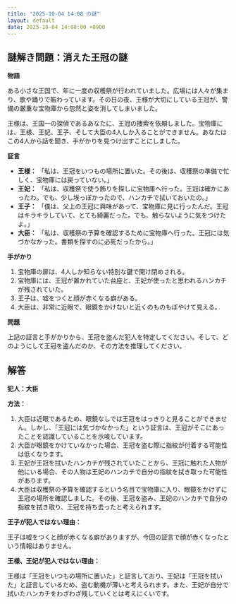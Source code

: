 ```yaml
---
title: "2025-10-04 14:08 の謎"
layout: default
date: 2025-10-04 14:08:00 +0900
---
```

## 謎解き問題：消えた王冠の謎

**物語**

ある小さな王国で、年に一度の収穫祭が行われていました。広場には人々が集まり、歌や踊りで賑わっています。その日の夜、王様が大切にしている王冠が、警備の厳重な宝物庫から忽然と姿を消してしまいました。

王様は、王国一の探偵であるあなたに、王冠の捜索を依頼しました。宝物庫には、王様、王妃、王子、そして大臣の4人しか入ることができません。あなたはこの4人から話を聞き、手がかりを見つけ出すことにしました。

**証言**

*   **王様：** 「私は、王冠をいつもの場所に置いた。その後は、収穫祭の準備で忙しく、宝物庫には戻っていない。」
*   **王妃：** 「私は、収穫祭で使う飾りを探しに宝物庫へ行った。王冠は確かにあったわ。でも、少し埃っぽかったので、ハンカチで拭いておいたの。」
*   **王子：** 「僕は、父上の王冠に興味があって、宝物庫に見に行ったんだ。王冠はキラキラしていて、とても綺麗だった。でも、触らないように気をつけたよ。」
*   **大臣：** 「私は、収穫祭の予算を確認するために宝物庫へ行った。王冠には気づかなかった。書類を探すのに必死だったから。」

**手がかり**

1.  宝物庫の扉は、4人しか知らない特別な鍵で開け閉めされる。
2.  宝物庫には、王冠が置かれていた台座と、王妃が使ったと思われるハンカチが残されていた。
3.  王子は、嘘をつくと顔が赤くなる癖がある。
4.  大臣は、非常に近眼で、眼鏡をかけないと近くのものもぼやけて見える。

**問題**

上記の証言と手がかりから、王冠を盗んだ犯人を特定してください。そして、どのようにして王冠を盗んだのか、その方法を推理してください。

## 解答

**犯人：大臣**

**方法：**

1.  大臣は近眼であるため、眼鏡なしでは王冠をはっきりと見ることができません。しかし、「王冠には気づかなかった」という証言は、王冠がそこにあったことを認識していることを示唆しています。
2.  大臣が眼鏡をかけていなかった場合、王冠を盗む際に指紋が付着する可能性は低くなります。
3.  王妃が王冠を拭いたハンカチが残されていたことから、王冠に触れた人物が他にいる場合、その人物は王妃のハンカチで自分の指紋を拭き取った可能性があります。
4.  大臣は収穫祭の予算を確認するという名目で宝物庫に入り、眼鏡をかけずに王冠の場所を確認しました。その後、王冠を盗み、王妃のハンカチで自分の指紋を拭き取り、王冠を持ち去ったと考えられます。

**王子が犯人ではない理由：**

王子は嘘をつくと顔が赤くなる癖がありますが、今回の証言で顔が赤くなったという情報はありません。

**王様、王妃が犯人ではない理由：**

王様は「王冠をいつもの場所に置いた」と証言しており、王妃は「王冠を拭いた」と証言しているため、盗む動機が薄いと考えられます。また、王妃が自分で拭いたハンカチをわざわざ残していくとは考えにくいです。
